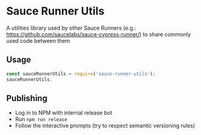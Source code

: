# Sauce Runner Utils

A utilities library used by other Sauce Runners (e.g.: https://github.com/saucelabs/sauce-cypress-runner/) to share commonly used code between them

## Usage

```javascript
const sauceRunnerUtils = require('sauce-runner-utils');
sauceRunnerUtils.
```

## Publishing
* Log in to NPM with internal release bot
* Run `npm run release`
* Follow the interactive prompts (try to respect semantic versioning rules)